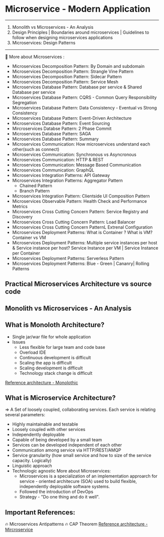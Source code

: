 # Microservice - Modern Application 
-----------------
1. Monolith vs Microservices - An Analysis 
2. Design Principles | Boundaries around microservices | Guidelines to follow when designing microservices applications
3. Microservices: Design Patterns
----
🌠 More about Microservices : 
* Microservices Decomposition Pattern: By Domain and subdomain
* Microservices Decomposition Pattern: Strangle Vine Pattern
* Microservices Decomposition Pattern: Sidecar Pattern
* Microservices Decomposition Pattern: Service Mesh 
* Microservices Database Pattern: Database per service & Shared Database per service
* Microservices Database Pattern: CQRS - Common Query Responsibility Segregation
* Microservices Database Pattern: Data Consistency - Eventual vs Strong Consistency 
* Microservices Database Pattern: Event-Driven Architecture
* Microservices Database Pattern: Event Sourcing
* Mircroservices Databse Pattern: 2 Phase Commit
* Microservices Database Pattern: SAGA
* Microservices Database Pattern: Summary
* Microservices Communication: How microservices understand each other(such as connect)
* Microservices Communication: Synchronous vs Asyncronous
* Microservices Communication: HTTP & REST
* Microservices Communication: Message Based Communication
* Microservices Communication: GraphQL
* Microservices Integration Patterns: API Gateway
* Microservices Integration Patterns: Aggregator Pattern
   *  Chained Pattern 
   *  Branch Pattern
* Microservices Integration Pattern: Clientside UI Composition Pattern
* Microservices Observable Pattern: Health Check and Performance Metrics
* Microservices Cross Cutting Concern Pattern: Service Registry and Discovery
* Microservices Cross Cutting Concern Pattern: Load Balancer
* Microservices Cross Cutting Concern PatternL Extrenal Configuration
* Microservices Deployment Patterns: What is Container ? What is VM? Container vs VM
* Microservices Deployment Patterns: Multiple service instances per host & Service instance per host? Service Instance per VM | Service Instance per Container
* Microservices Deployment Patterns: Serverless Pattern
* Microservices Deployment Patterns: Blue - Green | Cananry| Rolling Patterns 

## Practical Microservices Architecture vs source code 





## Monolith vs Microservices - An Analysis 

## What is Monoloth Architecture?

  * Single jar/war file for whole application
  * Issues
     *  Less flexible for large team and code base
     *  Overload IDE
     *  Continuous development is difficult
     *  Scaling the app is difficult
     *  Scaling development is difficult
     *  Technology stack change is difficult
    
[Reference architecture - Monolothic](https://user-images.githubusercontent.com/11626327/110196093-88743780-7e85-11eb-9a3f-4ce9aa7a226b.png)


## What is Microservice Architecture?

   => A Set of loosely coupled, collaborating services. Each service is relating several parameters:
  * Highly maintainable and testable
  * Loosely coupled with other services
  * Independently deployable
  * Capable of being developed by a small team
  * Services can be developed independent of each other
  * Communication among service via HTTP/REST/AMQP
  * Service granularity (how small service and how to size of the service capacity. Logically)
  * Linguistic approach
  * Technologic agnostic
  More about Microservices:
      * Microservices is a specialization of an implementation approarch for service - oriented architecure (SOA) used to build flexible, independently deployable software systems.
      * Followed the introduction of DevOps
      * Strategy - "Do one thing and do it well".



## Important References: 

  🔥 Microservices Antipatterns 
  🔥 CAP Theorem
  [Reference architecture - Mircroservice](https://user-images.githubusercontent.com/11626327/110196328-20265580-7e87-11eb-9381-0727ba11028b.png)
